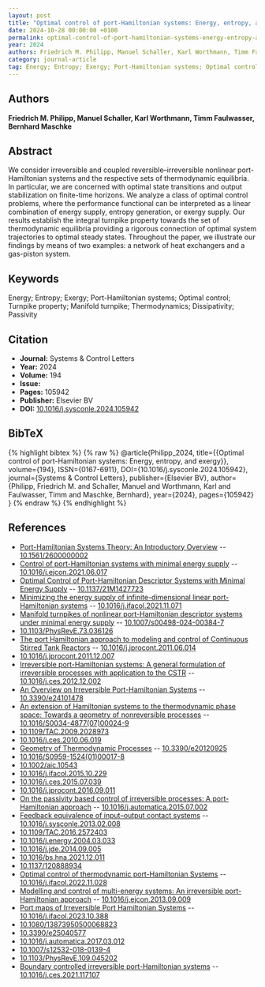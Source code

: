 ```yaml
---
layout: post
title: "Optimal control of port-Hamiltonian systems: Energy, entropy, and exergy"
date: 2024-10-28 00:00:00 +0100
permalink: optimal-control-of-port-hamiltonian-systems-energy-entropy-and-exergy
year: 2024
authors: Friedrich M. Philipp, Manuel Schaller, Karl Worthmann, Timm Faulwasser, Bernhard Maschke
category: journal-article
tag: Energy; Entropy; Exergy; Port-Hamiltonian systems; Optimal control; Turnpike property; Manifold turnpike; Thermodynamics; Dissipativity; Passivity
---
```

 
## Authors
**Friedrich M. Philipp, Manuel Schaller, Karl Worthmann, Timm Faulwasser, Bernhard Maschke**
 
## Abstract
We consider irreversible and coupled reversible–irreversible nonlinear port-Hamiltonian systems and the respective sets of thermodynamic equilibria. In particular, we are concerned with optimal state transitions and output stabilization on finite-time horizons. We analyze a class of optimal control problems, where the performance functional can be interpreted as a linear combination of energy supply, entropy generation, or exergy supply. Our results establish the integral turnpike property towards the set of thermodynamic equilibria providing a rigorous connection of optimal system trajectories to optimal steady states. Throughout the paper, we illustrate our findings by means of two examples: a network of heat exchangers and a gas-piston system.
 
## Keywords
Energy; Entropy; Exergy; Port-Hamiltonian systems; Optimal control; Turnpike property; Manifold turnpike; Thermodynamics; Dissipativity; Passivity
 
## Citation
- **Journal:** Systems &amp; Control Letters
- **Year:** 2024
- **Volume:** 194
- **Issue:** 
- **Pages:** 105942
- **Publisher:** Elsevier BV
- **DOI:** [10.1016/j.sysconle.2024.105942](https://doi.org/10.1016/j.sysconle.2024.105942)
 
## BibTeX
{% highlight bibtex %}
{% raw %}
@article{Philipp_2024,
  title={{Optimal control of port-Hamiltonian systems: Energy, entropy, and exergy}},
  volume={194},
  ISSN={0167-6911},
  DOI={10.1016/j.sysconle.2024.105942},
  journal={Systems &amp; Control Letters},
  publisher={Elsevier BV},
  author={Philipp, Friedrich M. and Schaller, Manuel and Worthmann, Karl and Faulwasser, Timm and Maschke, Bernhard},
  year={2024},
  pages={105942}
}
{% endraw %}
{% endhighlight %}
 
## References
- [Port-Hamiltonian Systems Theory: An Introductory Overview](port-hamiltonian-systems-theory-an-introductory-overview-journal) -- [10.1561/2600000002](https://doi.org/10.1561/2600000002)
- [Control of port-Hamiltonian systems with minimal energy supply](control-of-port-hamiltonian-systems-with-minimal-energy-supply) -- [10.1016/j.ejcon.2021.06.017](https://doi.org/10.1016/j.ejcon.2021.06.017)
- [Optimal Control of Port-Hamiltonian Descriptor Systems with Minimal Energy Supply](optimal-control-of-port-hamiltonian-descriptor-systems-with-minimal-energy-supply) -- [10.1137/21M1427723](https://doi.org/10.1137/21M1427723)
- [Minimizing the energy supply of infinite-dimensional linear port-Hamiltonian systems](minimizing-the-energy-supply-of-infinite-dimensional-linear-port-hamiltonian-systems) -- [10.1016/j.ifacol.2021.11.071](https://doi.org/10.1016/j.ifacol.2021.11.071)
- [Manifold turnpikes of nonlinear port-Hamiltonian descriptor systems under minimal energy supply](manifold-turnpikes-of-nonlinear-port-hamiltonian-descriptor-systems-under-minimal-energy-supply) -- [10.1007/s00498-024-00384-7](https://doi.org/10.1007/s00498-024-00384-7)
- [10.1103/PhysRevE.73.036126](https://doi.org/10.1103/PhysRevE.73.036126)
- [The port Hamiltonian approach to modeling and control of Continuous Stirred Tank Reactors](the-port-hamiltonian-approach-to-modeling-and-control-of-continuous-stirred-tank-reactors) -- [10.1016/j.jprocont.2011.06.014](https://doi.org/10.1016/j.jprocont.2011.06.014)
- [10.1016/j.jprocont.2011.12.007](https://doi.org/10.1016/j.jprocont.2011.12.007)
- [Irreversible port-Hamiltonian systems: A general formulation of irreversible processes with application to the CSTR](irreversible-port-hamiltonian-systems-a-general-formulation-of-irreversible-processes-with-application-to-the-cstr) -- [10.1016/j.ces.2012.12.002](https://doi.org/10.1016/j.ces.2012.12.002)
- [An Overview on Irreversible Port-Hamiltonian Systems](an-overview-on-irreversible-port-hamiltonian-systems) -- [10.3390/e24101478](https://doi.org/10.3390/e24101478)
- [An extension of Hamiltonian systems to the thermodynamic phase space: Towards a geometry of nonreversible processes](an-extension-of-hamiltonian-systems-to-the-thermodynamic-phase-space-towards-a-geometry-of-nonreversible-processes) -- [10.1016/S0034-4877(07)00024-9](https://doi.org/10.1016/S0034-4877(07)00024-9)
- [10.1109/TAC.2009.2028973](https://doi.org/10.1109/TAC.2009.2028973)
- [10.1016/j.ces.2010.06.019](https://doi.org/10.1016/j.ces.2010.06.019)
- [Geometry of Thermodynamic Processes](geometry-of-thermodynamic-processes) -- [10.3390/e20120925](https://doi.org/10.3390/e20120925)
- [10.1016/S0959-1524(01)00017-8](https://doi.org/10.1016/S0959-1524(01)00017-8)
- [10.1002/aic.10543](https://doi.org/10.1002/aic.10543)
- [10.1016/j.ifacol.2015.10.229](https://doi.org/10.1016/j.ifacol.2015.10.229)
- [10.1016/j.ces.2015.07.039](https://doi.org/10.1016/j.ces.2015.07.039)
- [10.1016/j.jprocont.2016.09.011](https://doi.org/10.1016/j.jprocont.2016.09.011)
- [On the passivity based control of irreversible processes: A port-Hamiltonian approach](on-the-passivity-based-control-of-irreversible-processes-a-port-hamiltonian-approach) -- [10.1016/j.automatica.2015.07.002](https://doi.org/10.1016/j.automatica.2015.07.002)
- [Feedback equivalence of input–output contact systems](feedback-equivalence-of-input-output-contact-systems) -- [10.1016/j.sysconle.2013.02.008](https://doi.org/10.1016/j.sysconle.2013.02.008)
- [10.1109/TAC.2016.2572403](https://doi.org/10.1109/TAC.2016.2572403)
- [10.1016/j.energy.2004.03.033](https://doi.org/10.1016/j.energy.2004.03.033)
- [10.1016/j.jde.2014.09.005](https://doi.org/10.1016/j.jde.2014.09.005)
- [10.1016/bs.hna.2021.12.011](https://doi.org/10.1016/bs.hna.2021.12.011)
- [10.1137/120888934](https://doi.org/10.1137/120888934)
- [Optimal control of thermodynamic port-Hamiltonian Systems](optimal-control-of-thermodynamic-port-hamiltonian-systems) -- [10.1016/j.ifacol.2022.11.028](https://doi.org/10.1016/j.ifacol.2022.11.028)
- [Modelling and control of multi-energy systems: An irreversible port-Hamiltonian approach](modelling-and-control-of-multi-energy-systems-an-irreversible-port-hamiltonian-approach) -- [10.1016/j.ejcon.2013.09.009](https://doi.org/10.1016/j.ejcon.2013.09.009)
- [Port maps of Irreversible Port Hamiltonian Systems](port-maps-of-irreversible-port-hamiltonian-systems) -- [10.1016/j.ifacol.2023.10.388](https://doi.org/10.1016/j.ifacol.2023.10.388)
- [10.1080/13873950500068823](https://doi.org/10.1080/13873950500068823)
- [10.3390/e25040577](https://doi.org/10.3390/e25040577)
- [10.1016/j.automatica.2017.03.012](https://doi.org/10.1016/j.automatica.2017.03.012)
- [10.1007/s12532-018-0139-4](https://doi.org/10.1007/s12532-018-0139-4)
- [10.1103/PhysRevE.109.045202](https://doi.org/10.1103/PhysRevE.109.045202)
- [Boundary controlled irreversible port-Hamiltonian systems](boundary-controlled-irreversible-port-hamiltonian-systems) -- [10.1016/j.ces.2021.117107](https://doi.org/10.1016/j.ces.2021.117107)

